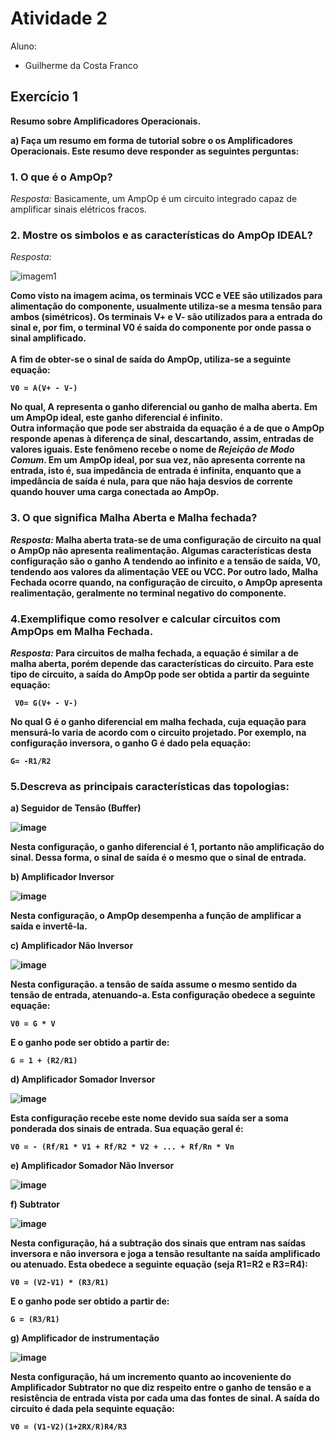 # Atividade 2
Aluno: 
* Guilherme da Costa Franco

## Exercício 1

<b>Resumo sobre Amplificadores Operacionais.</b><br>

<b>a) Faça um resumo em forma de tutorial sobre o os Amplificadores Operacionais. Este
resumo deve responder as seguintes perguntas:</b><br>


### <b>1. O que é o AmpOp?</b><br>
  *Resposta:* Basicamente, um AmpOp é um circuito integrado capaz de amplificar sinais elétricos fracos.</b><br>
  
### <b>2. Mostre os simbolos e as características do AmpOp IDEAL?</b><br>
  *Resposta:* 
  
  ![imagem1](https://user-images.githubusercontent.com/61738767/115885309-392e9a00-a426-11eb-87bb-e7fc54085abf.png)</b><b>
  
<b>Como visto na imagem acima, os terminais VCC e VEE são utilizados para alimentação do componente, usualmente utiliza-se a mesma tensão para ambos (simétricos). Os terminais V+ e V- são utilizados para a entrada do sinal e, por fim, o terminal V0 é saída do componente por onde passa o sinal amplificado.</b><br>  
<b>A fim de obter-se o sinal de saída do AmpOp, utiliza-se a seguinte equação:</b><br>
```
V0 = A(V+ - V-)
```
<b>No qual, **A** representa o **ganho diferencial** ou ganho de malha aberta. Em um AmpOp ideal, este ganho diferencial é infinito.</b><br>
<b>Outra informação que pode ser abstraida da equação é a de que o AmpOp responde apenas à diferença de sinal, descartando, assim, entradas de valores iguais. Este fenômeno recebe o nome de *Rejeição de Modo Comum*. Em um AmpOp ideal, por sua vez, não apresenta corrente na entrada, isto é, sua impedância de entrada é infinita, enquanto que a impedância de saída é nula, para que não haja desvios de corrente quando houver uma carga conectada ao AmpOp.</b><br>

### <b>3. O que significa **Malha Aberta** e **Malha fechada**?</b><br>
  *Resposta:* Malha aberta trata-se de uma configuração de circuito na qual o AmpOp não apresenta realimentação. Algumas características desta configuração são o ganho **A** tendendo ao infinito e a tensão de saída, V0, tendendo aos valores da alimentação VEE ou VCC. Por outro lado, Malha Fechada ocorre quando, na configuração de circuito, o AmpOp apresenta realimentação, geralmente no terminal negativo do componente.</b><br>

### <b>4.Exemplifique como resolver e calcular circuitos com AmpOps em Malha Fechada.</b><br>
<b>*Resposta:* Para circuitos de malha fechada, a equação é similar a de malha aberta, porém depende das características do circuito. Para este tipo de circuito, a saída do AmpOp pode ser obtida a partir da seguinte equação:
```
 V0= G(V+ - V-)
``` 
 <b>No qual G é o ganho diferencial em malha fechada, cuja equação para mensurá-lo varia de acordo com o circuito projetado. Por exemplo, na configuração inversora, o ganho G é dado pela equação:
  ```
  G= -R1/R2
  ```
  ### <b>5.Descreva as principais características das topologias:</b><b>
  <b> a) **Seguidor de Tensão (Buffer)**</b><b>
  
  ![image](https://user-images.githubusercontent.com/61738767/115919005-a22a0800-a44e-11eb-9814-7039a5355704.png)

<b> Nesta configuração, o ganho diferencial é 1, portanto não amplificação do sinal. Dessa forma, o sinal de saída é o mesmo que o sinal de entrada.
   
  <b> b) **Amplificador Inversor**</b><b>
 
 ![image](https://user-images.githubusercontent.com/61738767/115918148-896d2280-a44d-11eb-9a90-09c9408cea89.png)</b><b>
 
 <b> Nesta configuração, o AmpOp desempenha a função de amplificar a saída e invertê-la. </b><b>
 
 <b> c) **Amplificador Não Inversor**

![image](https://user-images.githubusercontent.com/61738767/115919729-9b4fc500-a44f-11eb-8177-618573b68d33.png)</b><b>
 
 <b> Nesta configuração. a tensão de saída assume o mesmo sentido da tensão de entrada, atenuando-a. Esta configuração obedece a seguinte equaçãe:

```
V0 = G * V
```
E o ganho pode ser obtido a partir de:
```
G = 1 + (R2/R1)
```

<b> d) **Amplificador Somador Inversor**
 
 ![image](https://user-images.githubusercontent.com/61738767/115921252-9ee44b80-a451-11eb-978c-464d58f638d3.png)

<b> Esta configuração recebe este nome devido sua saída ser a soma ponderada dos sinais de entrada. Sua equação geral é:
 ```
 V0 = - (Rf/R1 * V1 + Rf/R2 * V2 + ... + Rf/Rn * Vn
 ```
 
 <b> e) **Amplificador Somador Não Inversor**
 
 ![image](https://user-images.githubusercontent.com/61738767/115921996-ace69c00-a452-11eb-92e6-62f1d4ebf82b.png)
 
 <b> f) **Subtrator**

![image](https://user-images.githubusercontent.com/61738767/115924503-2fbd2600-a456-11eb-98a9-492c81fcb7fa.png)

<b> Nesta configuração, há a subtração dos sinais que entram nas saídas inversora e não inversora e joga a tensão resultante na saída amplificado ou atenuado. Esta obedece a seguinte equação (seja R1=R2 e R3=R4):
 ```
 V0 = (V2-V1) * (R3/R1)
 ```
 E o ganho pode ser obtido a partir de:
 ```
 G = (R3/R1)
 ```
 
 <b> g) **Amplificador de instrumentação**
 
 ![image](https://user-images.githubusercontent.com/61738767/116251167-cb93ae00-a744-11eb-8559-0a807dc25b74.png)

<b>Nesta configuração, há um incremento quanto ao incoveniente do Amplificador Subtrator no que diz respeito entre o ganho de tensão e a resistência de entrada vista por cada uma das fontes de sinal. A saída do circuito é dada pela sequinte equação:
 ```
 V0 = (V1-V2)(1+2RX/R)R4/R3
 ```
 

